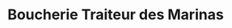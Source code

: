 ---
title: "Boucherie Traiteur des Marinas"
url: /le-grau-du-roi/boucherie-traiteur-des-marinas/
shop: Metzgerei
---